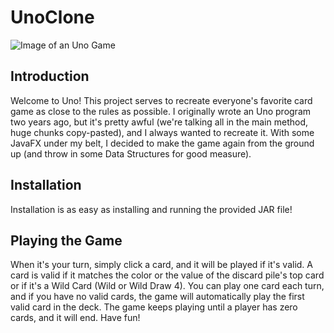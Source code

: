 # UnoClone

![Image of an Uno Game](https://imgur.com/eMuDe6Y)

## Introduction

Welcome to Uno!  This project serves to recreate everyone's favorite card game as close to the rules as possible.  I originally wrote an Uno program two years ago, but it's pretty awful (we're talking all in the main method, huge chunks copy-pasted), and I always wanted to recreate it.  With some JavaFX under my belt, I decided to make the game again from the ground up (and throw in some Data Structures for good measure).

## Installation

Installation is as easy as installing and running the provided JAR file!

## Playing the Game

When it's your turn, simply click a card, and it will be played if it's valid.  A card is valid if it matches the color or the value of the discard pile's top card or if it's a Wild Card (Wild or Wild Draw 4).  You can play one card each turn, and if you have no valid cards, the game will automatically play the first valid card in the deck.  The game keeps playing until a player has zero cards, and it will end.  Have fun!